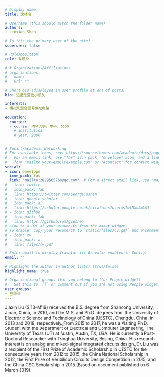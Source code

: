 ```yaml
---
# Display name
title: 沈林晓

# Username (this should match the folder name)
authors:
- Linxiao Shen

# Is this the primary user of the site?
superuser: false

# Role/position
role: 现职业

# # Organizations/Affiliations
# organizations:
# - name: 
#   url: ""

# Short bio (displayed in user profile at end of posts)
bio: 这里是蓝色小朋友

interests:
- 模拟和混合信号集成电路

education:
  courses:
  - course: 清华大学，本科，2006
    # institution: 
    # year: 2006


# Social/Academic Networking
# For available icons, see: https://sourcethemes.com/academic/docs/page-builder/#icons
#   For an email link, use "fas" icon pack, "envelope" icon, and a link in the
#   form "mailto:your-email@example.com" or "#contact" for contact widget.
social:
- icon: envelope
  icon_pack: fas
  link: 'mailto:2829565769@qq.com'  # For a direct email link, use "mailto:test@example.org".
# - icon: twitter
#   icon_pack: fab
#   link: https://twitter.com/GeorgeCushen
# - icon: google-scholar
#   icon_pack: ai
#   link: https://scholar.google.co.uk/citations?user=sIwtMXoAAAAJ
# - icon: github
#   icon_pack: fab
#   link: https://github.com/gcushen
# Link to a PDF of your resume/CV from the About widget.
# To enable, copy your resume/CV to `static/files/cv.pdf` and uncomment the lines below.
# - icon: cv
#   icon_pack: ai
#   link: files/cv.pdf

# Enter email to display Gravatar (if Gravatar enabled in Config)
email: ""

# Highlight the author in author lists? (true/false)
highlight_name: true

# Organizational groups that you belong to (for People widget)
#   Set this to `[]` or comment out if you are not using People widget.
user_groups:
- 已毕业
---
```


Jiaxin Liu (S’13–M’19) received the B.S. degree from Shandong University, Jinan, China, in 2010, and the M.S. and Ph.D. degrees from the University of Electronic Science and Technology of China (UESTC), Chengdu, China, in 2013 and 2018, respectively.,From 2015 to 2017, he was a Visiting Ph.D. Student with the Department of Electrical and Computer Engineering, The University of Texas (UT) at Austin, Austin, TX, USA. He is currently a Post-Doctoral Researcher with Tsinghua University, Beijing, China. His research interest is on analog and mixed-signal integrated circuits design.,Dr. Liu was a recipient of the First Prize of Academic Scholarship in UESTC for the consecutive years from 2012 to 2015, the China National Scholarship in 2012, the First Prize of VeriSilicon Circuits Design Competition in 2015, and the China CSC Scholarship in 2015.(Based on document published on 6 March 2019).